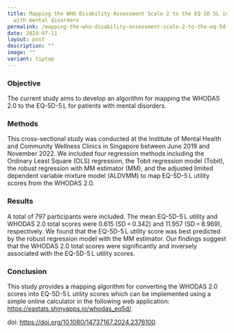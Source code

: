 ```yaml
---
title: Mapping the WHO Disability Assessment Scale 2 to the EQ 5D 5L in patients
  with mental disorders
permalink: /mapping-the-who-disability-assessment-scale-2-to-the-eq-5d-5l-in-patients-with-mental-disorders/
date: 2024-07-11
layout: post
description: ""
image: ""
variant: tiptap
---
```

<h3><strong>Objective</strong></h3>
<p>The current study aims to develop an algorithm for mapping the WHODAS
2.0 to the EQ-5D-5 L for patients with mental disorders.</p>
<h3><strong>Methods</strong></h3>
<p>This cross-sectional study was conducted at the Institute of Mental Health
and Community Wellness Clinics in Singapore between June 2019 and November
2022. We included four regression methods including the Ordinary Least
Square (OLS) regression, the Tobit regression model (Tobit), the robust
regression with MM estimator (MM), and the adjusted limited dependent variable
mixture model (ALDVMM) to map EQ-5D-5 L utility scores from the WHODAS
2.0.</p>
<h3><strong>Results</strong></h3>
<p>A total of 797 participants were included. The mean EQ-5D-5 L utility
and WHODAS 2.0 total scores were 0.615 (SD = 0.342) and 11.957 (SD = 8.969),
respectively. We found that the EQ-5D-5 L utility score was best predicted
by the robust regression model with the MM estimator. Our findings suggest
that the WHODAS 2.0 total scores were significantly and inversely associated
with the EQ-5D-5 L utility scores.</p>
<h3><strong>Conclusion</strong></h3>
<p>This study provides a mapping algorithm for converting the WHODAS 2.0
scores into EQ-5D-5 L utility scores which can be implemented using a simple
online calculator in the following web application: <a href="https://eastats.shinyapps.io/whodas_eq5d/" rel="noopener noreferrer nofollow" target="_blank"><u>https://eastats.shinyapps.io/whodas_eq5d/</u></a>.</p>
<p></p>
<p>doi: <a href="https://doi.org/10.1080/14737167.2024.2376100" rel="noopener noreferrer nofollow" target="_blank">https://doi.org/10.1080/14737167.2024.2376100</a>
</p>